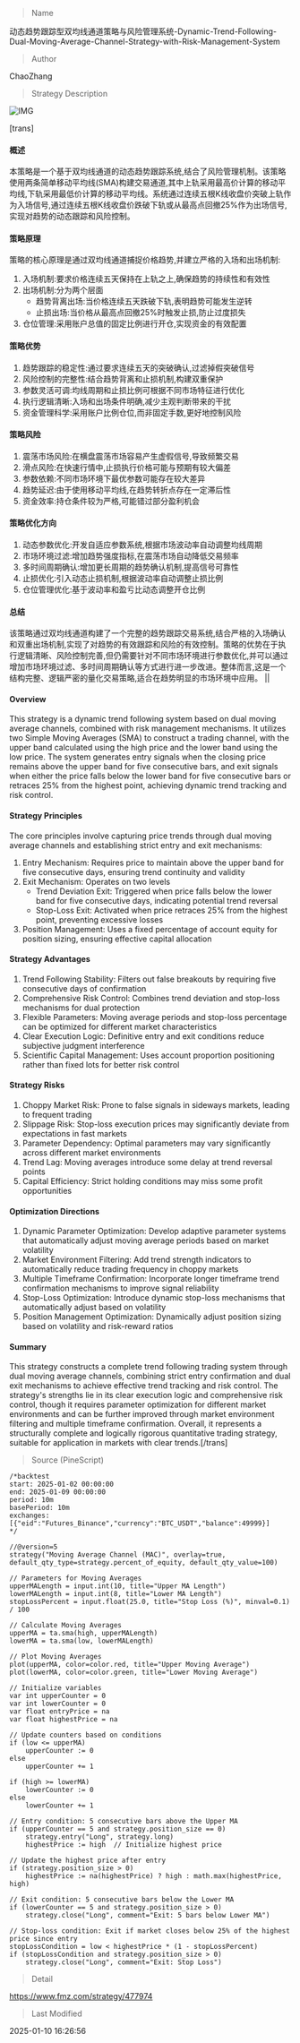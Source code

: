 
> Name

动态趋势跟踪型双均线通道策略与风险管理系统-Dynamic-Trend-Following-Dual-Moving-Average-Channel-Strategy-with-Risk-Management-System

> Author

ChaoZhang

> Strategy Description

![IMG](https://www.fmz.com/upload/asset/17851fbc890c2887eff.png)

[trans]
#### 概述
本策略是一个基于双均线通道的动态趋势跟踪系统,结合了风险管理机制。该策略使用两条简单移动平均线(SMA)构建交易通道,其中上轨采用最高价计算的移动平均线,下轨采用最低价计算的移动平均线。系统通过连续五根K线收盘价突破上轨作为入场信号,通过连续五根K线收盘价跌破下轨或从最高点回撤25%作为出场信号,实现对趋势的动态跟踪和风险控制。

#### 策略原理
策略的核心原理是通过双均线通道捕捉价格趋势,并建立严格的入场和出场机制:
1. 入场机制:要求价格连续五天保持在上轨之上,确保趋势的持续性和有效性
2. 出场机制:分为两个层面
   - 趋势背离出场:当价格连续五天跌破下轨,表明趋势可能发生逆转
   - 止损出场:当价格从最高点回撤25%时触发止损,防止过度损失
3. 仓位管理:采用账户总值的固定比例进行开仓,实现资金的有效配置

#### 策略优势
1. 趋势跟踪的稳定性:通过要求连续五天的突破确认,过滤掉假突破信号
2. 风险控制的完整性:结合趋势背离和止损机制,构建双重保护
3. 参数灵活可调:均线周期和止损比例可根据不同市场特征进行优化
4. 执行逻辑清晰:入场和出场条件明确,减少主观判断带来的干扰
5. 资金管理科学:采用账户比例仓位,而非固定手数,更好地控制风险

#### 策略风险
1. 震荡市场风险:在横盘震荡市场容易产生虚假信号,导致频繁交易
2. 滑点风险:在快速行情中,止损执行价格可能与预期有较大偏差
3. 参数依赖:不同市场环境下最优参数可能存在较大差异
4. 趋势延迟:由于使用移动平均线,在趋势转折点存在一定滞后性
5. 资金效率:持仓条件较为严格,可能错过部分盈利机会

#### 策略优化方向
1. 动态参数优化:开发自适应参数系统,根据市场波动率自动调整均线周期
2. 市场环境过滤:增加趋势强度指标,在震荡市场自动降低交易频率
3. 多时间周期确认:增加更长周期的趋势确认机制,提高信号可靠性
4. 止损优化:引入动态止损机制,根据波动率自动调整止损比例
5. 仓位管理优化:基于波动率和盈亏比动态调整开仓比例

#### 总结
该策略通过双均线通道构建了一个完整的趋势跟踪交易系统,结合严格的入场确认和双重出场机制,实现了对趋势的有效跟踪和风险的有效控制。策略的优势在于执行逻辑清晰、风险控制完善,但仍需要针对不同市场环境进行参数优化,并可以通过增加市场环境过滤、多时间周期确认等方式进行进一步改进。整体而言,这是一个结构完整、逻辑严密的量化交易策略,适合在趋势明显的市场环境中应用。
||

#### Overview
This strategy is a dynamic trend following system based on dual moving average channels, combined with risk management mechanisms. It utilizes two Simple Moving Averages (SMA) to construct a trading channel, with the upper band calculated using the high price and the lower band using the low price. The system generates entry signals when the closing price remains above the upper band for five consecutive bars, and exit signals when either the price falls below the lower band for five consecutive bars or retraces 25% from the highest point, achieving dynamic trend tracking and risk control.

#### Strategy Principles
The core principles involve capturing price trends through dual moving average channels and establishing strict entry and exit mechanisms:
1. Entry Mechanism: Requires price to maintain above the upper band for five consecutive days, ensuring trend continuity and validity
2. Exit Mechanism: Operates on two levels
   - Trend Deviation Exit: Triggered when price falls below the lower band for five consecutive days, indicating potential trend reversal
   - Stop-Loss Exit: Activated when price retraces 25% from the highest point, preventing excessive losses
3. Position Management: Uses a fixed percentage of account equity for position sizing, ensuring effective capital allocation

#### Strategy Advantages
1. Trend Following Stability: Filters out false breakouts by requiring five consecutive days of confirmation
2. Comprehensive Risk Control: Combines trend deviation and stop-loss mechanisms for dual protection
3. Flexible Parameters: Moving average periods and stop-loss percentage can be optimized for different market characteristics
4. Clear Execution Logic: Definitive entry and exit conditions reduce subjective judgment interference
5. Scientific Capital Management: Uses account proportion positioning rather than fixed lots for better risk control

#### Strategy Risks
1. Choppy Market Risk: Prone to false signals in sideways markets, leading to frequent trading
2. Slippage Risk: Stop-loss execution prices may significantly deviate from expectations in fast markets
3. Parameter Dependency: Optimal parameters may vary significantly across different market environments
4. Trend Lag: Moving averages introduce some delay at trend reversal points
5. Capital Efficiency: Strict holding conditions may miss some profit opportunities

#### Optimization Directions
1. Dynamic Parameter Optimization: Develop adaptive parameter systems that automatically adjust moving average periods based on market volatility
2. Market Environment Filtering: Add trend strength indicators to automatically reduce trading frequency in choppy markets
3. Multiple Timeframe Confirmation: Incorporate longer timeframe trend confirmation mechanisms to improve signal reliability
4. Stop-Loss Optimization: Introduce dynamic stop-loss mechanisms that automatically adjust based on volatility
5. Position Management Optimization: Dynamically adjust position sizing based on volatility and risk-reward ratios

#### Summary
This strategy constructs a complete trend following trading system through dual moving average channels, combining strict entry confirmation and dual exit mechanisms to achieve effective trend tracking and risk control. The strategy's strengths lie in its clear execution logic and comprehensive risk control, though it requires parameter optimization for different market environments and can be further improved through market environment filtering and multiple timeframe confirmation. Overall, it represents a structurally complete and logically rigorous quantitative trading strategy, suitable for application in markets with clear trends.[/trans]



> Source (PineScript)

``` pinescript
/*backtest
start: 2025-01-02 00:00:00
end: 2025-01-09 00:00:00
period: 10m
basePeriod: 10m
exchanges: [{"eid":"Futures_Binance","currency":"BTC_USDT","balance":49999}]
*/

//@version=5
strategy("Moving Average Channel (MAC)", overlay=true, default_qty_type=strategy.percent_of_equity, default_qty_value=100)

// Parameters for Moving Averages
upperMALength = input.int(10, title="Upper MA Length")
lowerMALength = input.int(8, title="Lower MA Length")
stopLossPercent = input.float(25.0, title="Stop Loss (%)", minval=0.1) / 100

// Calculate Moving Averages
upperMA = ta.sma(high, upperMALength)
lowerMA = ta.sma(low, lowerMALength)

// Plot Moving Averages
plot(upperMA, color=color.red, title="Upper Moving Average")
plot(lowerMA, color=color.green, title="Lower Moving Average")

// Initialize variables
var int upperCounter = 0
var int lowerCounter = 0
var float entryPrice = na
var float highestPrice = na

// Update counters based on conditions
if (low <= upperMA)
    upperCounter := 0
else
    upperCounter += 1

if (high >= lowerMA)
    lowerCounter := 0
else
    lowerCounter += 1

// Entry condition: 5 consecutive bars above the Upper MA
if (upperCounter == 5 and strategy.position_size == 0)
    strategy.entry("Long", strategy.long)
    highestPrice := high  // Initialize highest price

// Update the highest price after entry
if (strategy.position_size > 0)
    highestPrice := na(highestPrice) ? high : math.max(highestPrice, high)

// Exit condition: 5 consecutive bars below the Lower MA
if (lowerCounter == 5 and strategy.position_size > 0)
    strategy.close("Long", comment="Exit: 5 bars below Lower MA")

// Stop-loss condition: Exit if market closes below 25% of the highest price since entry
stopLossCondition = low < highestPrice * (1 - stopLossPercent)
if (stopLossCondition and strategy.position_size > 0)
    strategy.close("Long", comment="Exit: Stop Loss")

```

> Detail

https://www.fmz.com/strategy/477974

> Last Modified

2025-01-10 16:26:56
